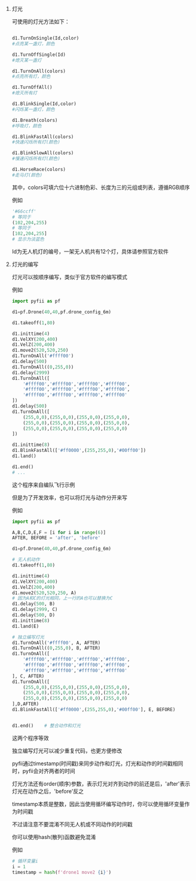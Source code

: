 1. 灯光

    可使用的灯光方法如下：
    ```python

    d1.TurnOnSingle(Id,color)
    #点亮某一盏灯，颜色

    d1.TurnOffSingle(Id)
    #熄灭某一盏灯

    d1.TurnOnAll(colors)
    #点亮所有灯，颜色

    d1.TurnOffAll()
    #熄灭所有灯

    d1.BlinkSingle(Id,color)
    #闪烁某一盏灯，颜色

    d1.Breath(colors)
    #呼吸灯，颜色

    d1.BlinkFastAll(colors)
    #快速闪烁所有灯(颜色)

    d1.BlinkSlowAll(colors)
    #慢速闪烁所有灯(颜色)

    d1.HorseRace(colors)
    #走马灯(颜色)
    ```

    其中，colors可填六位十六进制色彩、长度为三的元组或列表，遵循RGB顺序

    例如

    ```python
    '#66ccff'
    # 等同于
    (102,204,255)
    # 等同于
    [102,204,255]
    # 显示为淡蓝色
    ```

    Id为无人机灯的编号，一架无人机共有12个灯，具体请参照官方软件

2. 灯光的编写

    灯光可以按顺序编写，类似于官方软件的编写模式

    例如

    ```python
    import pyfii as pf

    d1=pf.Drone(40,40,pf.drone_config_6m)

    d1.takeoff(1,80)

    d1.inittime(4)
    d1.VelXY(200,400)
    d1.VelZ(200,400)
    d1.move2(520,520,250)
    d1.TurnOnAll('#ffff00')
    d1.delay(500)
    d1.TurnOnAll((0,255,0))
    d1.delay(2999)
    d1.TurnOnAll([
        '#ffff00','#ffff00','#ffff00','#ffff00',
        '#ffff00','#ffff00','#ffff00','#ffff00',
        '#ffff00','#ffff00','#ffff00','#ffff00'
    ])
    d1.delay(500)
    d1.TurnOnAll([
        (255,0,0),(255,0,0),(255,0,0),(255,0,0),
        (255,0,0),(255,0,0),(255,0,0),(255,0,0),
        (255,0,0),(255,0,0),(255,0,0),(255,0,0)
    ])

    d1.inittime(8)
    d1.BlinkFastAll(['#ff0000',(255,255,0),'#00ff00'])
    d1.land()

    d1.end()
    # ...
    ```
    这个程序来自编队飞行示例

    但是为了开发效率，也可以将灯光与动作分开来写

    例如
    ```python
    import pyfii as pf

    A,B,C,D,E,F = [i for i in range(6)]
    AFTER, BEFORE = 'after', 'before'

    d1=pf.Drone(40,40,pf.drone_config_6m)

    # 无人机动作
    d1.takeoff(1,80)

    d1.inittime(4)
    d1.VelXY(200,400)
    d1.VelZ(200,400)
    d1.move2(520,520,250, A) 
    # 因为A和C的灯光相同，上一行的A也可以替换为C
    d1.delay(500, B)
    d1.delay(2999, C)
    d1.delay(500, D)
    d1.inittime(8)
    d1.land(E)

    # 独立编写灯光
    d1.TurnOnAll('#ffff00', A, AFTER)
    d1.TurnOnAll((0,255,0), B, AFTER)
    d1.TurnOnAll([
        '#ffff00','#ffff00','#ffff00','#ffff00',
        '#ffff00','#ffff00','#ffff00','#ffff00',
        '#ffff00','#ffff00','#ffff00','#ffff00'
    ], C, AFTER)
    d1.TurnOnAll([
        (255,0,0),(255,0,0),(255,0,0),(255,0,0),
        (255,0,0),(255,0,0),(255,0,0),(255,0,0),
        (255,0,0),(255,0,0),(255,0,0),(255,0,0)
    ],D,AFTER)
    d1.BlinkFastAll(['#ff0000',(255,255,0),'#00ff00'], E, BEFORE)


    d1.end()    # 整合动作和灯光
    ```
    这两个程序等效

    独立编写灯光可以减少重复代码，也更方便修改

    pyfii通过timestamp(时间戳)来同步动作和灯光，灯光和动作的时间戳相同时，pyfii会对齐两者的时间

    灯光方法还有order(顺序)参数，表示灯光对齐到动作的前还是后，'after'表示灯光在动作之后，'before'反之

    timestamp本质是整数，因此当使用循环编写动作时，你可以使用循环变量作为时间戳

    不过请注意不要混淆不同无人机或不同动作的时间戳

    你可以使用hash(散列)函数避免混淆

    例如

    ```python
    # 循环变量i
    i = 1
    timestamp = hash(f'drone1 move2 {i}')
    ```




